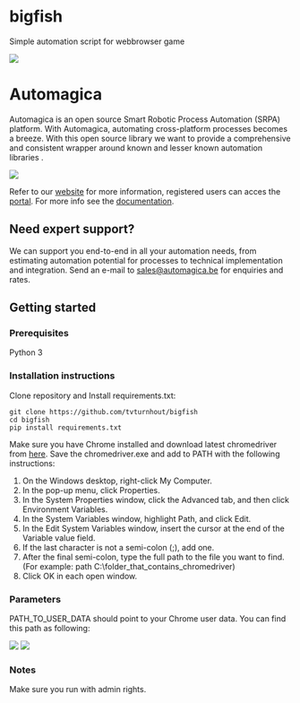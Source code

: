 # bigfish

Simple automation script for webbrowser game

![](https://github.com/OakwoodAI/automagica/blob/master/images/logo.png)
# Automagica
Automagica is an open source Smart Robotic Process Automation (SRPA) platform. With Automagica, automating cross-platform processes becomes a breeze. With this open source library we want to provide a comprehensive and consistent wrapper around known and lesser known automation libraries .

![](https://github.com/OakwoodAI/automagica/blob/master/images/automagica_drawing.gif)

Refer to our [website](https://www.automagica.be) for more information, registered users can acces the [portal](https://portal.automagica.be). For more info see the [documentation](https://automagica.readthedocs.io).

## Need expert support?
We can support you end-to-end in all your automation needs, from estimating automation potential for processes to technical implementation and integration. Send an e-mail to [sales@automagica.be](mailto:sales@automagica.be) for enquiries and rates.

## Getting started

### Prerequisites

Python 3

### Installation instructions

Clone repository and Install requirements.txt:

```
git clone https://github.com/tvturnhout/bigfish
cd bigfish
pip install requirements.txt
```

Make sure you have Chrome installed and download latest chromedriver from [here](http://chromedriver.chromium.org/downloads).
Save the chromedriver.exe and add to PATH with the following instructions:

1. On the Windows desktop, right-click My Computer.
2. In the pop-up menu, click Properties.
3. In the System Properties window, click the Advanced tab, and then click Environment Variables.
4. In the System Variables window, highlight Path, and click Edit.
5. In the Edit System Variables window, insert the cursor at the end of the Variable value field.
6. If the last character is not a semi-colon (;), add one.
7. After the final semi-colon, type the full path to the file you want to find. (For example: path C:\folder_that_contains_chromedriver)
8. Click OK in each open window.

### Parameters

PATH_TO_USER_DATA should point to your Chrome user data. You can find this path as following:

![](https://www.howtogeek.com/wp-content/uploads/2016/05/x02_typing_chrome_version.png.pagespeed.gp+jp+jw+pj+ws+js+rj+rp+rw+ri+cp+md.ic.8xEaB4Bxoa.png)
![](https://www.howtogeek.com/wp-content/uploads/2016/05/x03_profile_path_for_work_profile.png.pagespeed.gp+jp+jw+pj+ws+js+rj+rp+rw+ri+cp+md.ic.KLISGMdQa-.png)

### Notes

Make sure you run with admin rights.
